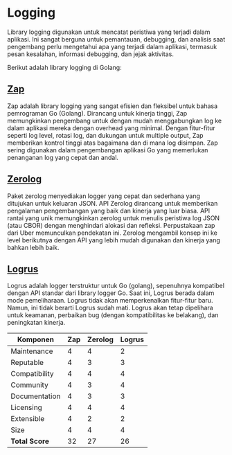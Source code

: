 # Logging

Library logging digunakan untuk mencatat peristiwa yang terjadi dalam aplikasi. Ini sangat berguna untuk pemantauan, debugging,
dan analisis saat pengembang perlu mengetahui apa yang terjadi dalam aplikasi, termasuk pesan kesalahan, informasi debugging,
dan jejak aktivitas.

Berikut adalah library logging di Golang:

## [Zap](https://github.com/uber-go/zap)

Zap adalah library logging yang sangat efisien dan fleksibel untuk bahasa pemrograman Go (Golang). Dirancang untuk kinerja 
tinggi, Zap memungkinkan pengembang untuk dengan mudah menggabungkan log ke dalam aplikasi mereka dengan overhead yang minimal. 
Dengan fitur-fitur seperti log level, rotasi log, dan dukungan untuk multiple output, Zap memberikan kontrol tinggi atas 
bagaimana dan di mana log disimpan. Zap sering digunakan dalam pengembangan aplikasi Go yang memerlukan penanganan log yang 
cepat dan andal.

## [Zerolog](https://github.com/rs/zerolog)

Paket zerolog menyediakan logger yang cepat dan sederhana yang ditujukan untuk keluaran JSON. API Zerolog dirancang untuk 
memberikan pengalaman pengembangan yang baik dan kinerja yang luar biasa. API rantai yang unik memungkinkan zerolog untuk 
menulis peristiwa log JSON (atau CBOR) dengan menghindari alokasi dan refleksi. Perpustakaan zap dari Uber memunculkan pendekatan 
ini. Zerolog mengambil konsep ini ke level berikutnya dengan API yang lebih mudah digunakan dan kinerja yang bahkan lebih baik.

## [Logrus](https://github.com/sirupsen/logrus)

Logrus adalah logger terstruktur untuk Go (golang), sepenuhnya kompatibel dengan API standar dari library logger Go. Saat 
ini, Logrus berada dalam mode pemeliharaan. Logrus tidak akan memperkenalkan fitur-fitur baru. Namun, ini tidak berarti Logrus 
sudah mati. Logrus akan tetap dipelihara untuk keamanan, perbaikan bug (dengan kompatibilitas ke belakang), dan peningkatan 
kinerja.

| Komponen        | Zap | Zerolog | Logrus |
|-----------------|-----|---------|--------|
| Maintenance     | 4   | 4       | 2      |
| Reputable       | 4   | 3       | 3      |
| Compatibility   | 4   | 4       | 4      |
| Community       | 4   | 3       | 4      |
| Documentation   | 4   | 3       | 3      |
| Licensing       | 4   | 4       | 4      |
| Extensible      | 4   | 2       | 2      |
| Size            | 4   | 4       | 4      |
| **Total Score** | 32  | 27      | 26     |